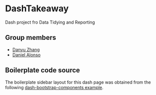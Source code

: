 # DashTakeaway

Dash project fro Data Tidying and Reporting

## Group members

- [Danyu Zhang](https://github.com/danyuz)
- [Daniel Alonso](https://github.com/dreth)

## Boilerplate code source

The boilerplate sidebar layout for this dash page was obtained from the following [dash-bootstrap-components example](https://github.com/facultyai/dash-bootstrap-components/blob/main/examples/multi-page-apps/simple_sidebar.py).